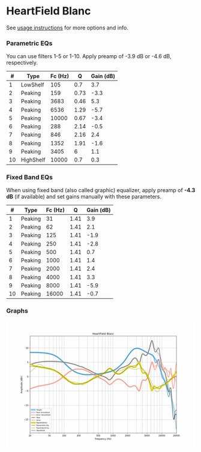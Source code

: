# HeartField Blanc
See [usage instructions](https://github.com/jaakkopasanen/AutoEq#usage) for more options and info.

### Parametric EQs
You can use filters 1-5 or 1-10. Apply preamp of -3.9 dB or -4.6 dB, respectively.

|   # | Type      |   Fc (Hz) |    Q |   Gain (dB) |
|-----|-----------|-----------|------|-------------|
|   1 | LowShelf  |       105 | 0.7  |         3.7 |
|   2 | Peaking   |       159 | 0.73 |        -3.3 |
|   3 | Peaking   |      3683 | 0.46 |         5.3 |
|   4 | Peaking   |      6536 | 1.29 |        -5.7 |
|   5 | Peaking   |     10000 | 0.67 |        -3.4 |
|   6 | Peaking   |       288 | 2.14 |        -0.5 |
|   7 | Peaking   |       846 | 2.16 |         2.4 |
|   8 | Peaking   |      1352 | 1.91 |        -1.6 |
|   9 | Peaking   |      3405 | 6    |         1.1 |
|  10 | HighShelf |     10000 | 0.7  |         0.3 |

### Fixed Band EQs
When using fixed band (also called graphic) equalizer, apply preamp of **-4.3 dB** (if available) and set gains manually with these parameters.

|   # | Type    |   Fc (Hz) |    Q |   Gain (dB) |
|-----|---------|-----------|------|-------------|
|   1 | Peaking |        31 | 1.41 |         3.9 |
|   2 | Peaking |        62 | 1.41 |         2.1 |
|   3 | Peaking |       125 | 1.41 |        -1.9 |
|   4 | Peaking |       250 | 1.41 |        -2.8 |
|   5 | Peaking |       500 | 1.41 |         0.7 |
|   6 | Peaking |      1000 | 1.41 |         1.4 |
|   7 | Peaking |      2000 | 1.41 |         2.4 |
|   8 | Peaking |      4000 | 1.41 |         3.3 |
|   9 | Peaking |      8000 | 1.41 |        -5.9 |
|  10 | Peaking |     16000 | 1.41 |        -0.7 |

### Graphs
![](./HeartField%20Blanc.png)
